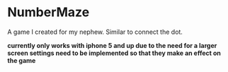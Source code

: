 # NumberMaze
A game I created for my nephew. Similar to connect the dot.

**currently only works with iphone 5 and up due to the need for a larger screen
 settings need to be implemented so that they make an effect on the game**
